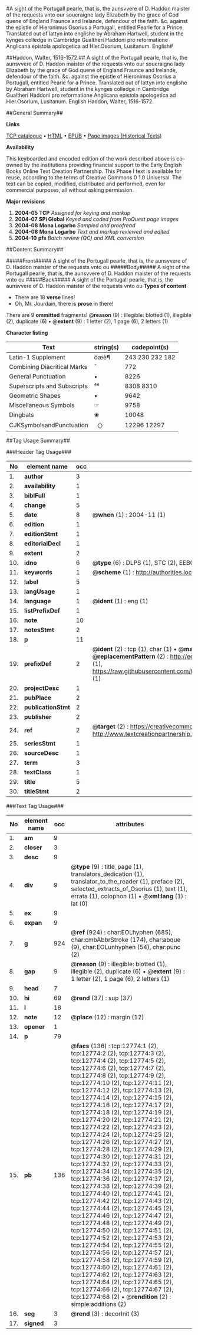 #A sight of the Portugall pearle, that is, the aunsvvere of D. Haddon maister of the requests vnto our soueraigne lady Elizabeth by the grace of God quene of England Fraunce and Irelande, defendour of the faith. &c. against the epistle of Hieronimus Osorius a Portugall, entitled Pearle for a Prince. Translated out of lattyn into englishe by Abraham Hartwell, student in the kynges colledge in Cambridge Gualtheri Haddoni pro reformatione Anglicana epistola apologetica ad Hier.Osorium, Lusitanum. English#

##Haddon, Walter, 1516-1572.##
A sight of the Portugall pearle, that is, the aunsvvere of D. Haddon maister of the requests vnto our soueraigne lady Elizabeth by the grace of God quene of England Fraunce and Irelande, defendour of the faith. &c. against the epistle of Hieronimus Osorius a Portugall, entitled Pearle for a Prince. Translated out of lattyn into englishe by Abraham Hartwell, student in the kynges colledge in Cambridge
Gualtheri Haddoni pro reformatione Anglicana epistola apologetica ad Hier.Osorium, Lusitanum. English
Haddon, Walter, 1516-1572.

##General Summary##

**Links**

[TCP catalogue](http://www.ota.ox.ac.uk/tcp/)  • 
[HTML](http://tei.it.ox.ac.uk/tcp/Texts-HTML/free/A02/A02469.html)  • 
[EPUB](http://tei.it.ox.ac.uk/tcp/Texts-EPUB/free/A02/A02469.epub) • 
[Page images (Historical Texts)](https://data.historicaltexts.jisc.ac.uk/view?pubId=eebo-99847717e&pageId=eebo-99847717e-12774-1)

**Availability**

This keyboarded and encoded edition of the
	       work described above is co-owned by the institutions
	       providing financial support to the Early English Books
	       Online Text Creation Partnership. This Phase I text is
	       available for reuse, according to the terms of Creative
	       Commons 0 1.0 Universal. The text can be copied,
	       modified, distributed and performed, even for
	       commercial purposes, all without asking permission.

**Major revisions**

1. __2004-05__ __TCP__ *Assigned for keying and markup*
1. __2004-07__ __SPi Global__ *Keyed and coded from ProQuest page images*
1. __2004-08__ __Mona Logarbo__ *Sampled and proofread*
1. __2004-08__ __Mona Logarbo__ *Text and markup reviewed and edited*
1. __2004-10__ __pfs__ *Batch review (QC) and XML conversion*

##Content Summary##

#####Front#####
A sight of the Portugall pearle, that is, the aunsvvere of D. Haddon maister of the requests vnto ou
#####Body#####
A sight of the Portugall pearle, that is, the aunsvvere of D. Haddon maister of the requests vnto ou
#####Back#####
A sight of the Portugall pearle, that is, the aunsvvere of D. Haddon maister of the requests vnto ou
**Types of content**

  * There are 18 **verse** lines!
  * Oh, Mr. Jourdain, there is **prose** in there!

There are 9 **ommitted** fragments! 
 @__reason__ (9) : illegible: blotted (1), illegible (2), duplicate (6)  •  @__extent__ (9) : 1 letter (2), 1 page (6), 2 letters (1)

**Character listing**


|Text|string(s)|codepoint(s)|
|---|---|---|
|Latin-1 Supplement|óæè¶|243 230 232 182|
|Combining             Diacritical Marks|̄|772|
|General Punctuation|•|8226|
|Superscripts             and Subscripts|⁴⁶|8308 8310|
|Geometric Shapes|▪|9642|
|Miscellaneous Symbols|☞|9758|
|Dingbats|❀|10048|
|CJKSymbolsandPunctuation|〈〉|12296 12297|

##Tag Usage Summary##

###Header Tag Usage###

|No|element name|occ|attributes|
|---|---|---|---|
|1.|__author__|3||
|2.|__availability__|1||
|3.|__biblFull__|1||
|4.|__change__|5||
|5.|__date__|8| @__when__ (1) : 2004-11 (1)|
|6.|__edition__|1||
|7.|__editionStmt__|1||
|8.|__editorialDecl__|1||
|9.|__extent__|2||
|10.|__idno__|6| @__type__ (6) : DLPS (1), STC (2), EEBO-CITATION (1), PROQUEST (1), VID (1)|
|11.|__keywords__|1| @__scheme__ (1) : http://authorities.loc.gov/ (1)|
|12.|__label__|5||
|13.|__langUsage__|1||
|14.|__language__|1| @__ident__ (1) : eng (1)|
|15.|__listPrefixDef__|1||
|16.|__note__|10||
|17.|__notesStmt__|2||
|18.|__p__|11||
|19.|__prefixDef__|2| @__ident__ (2) : tcp (1), char (1)  •  @__matchPattern__ (2) : ([0-9\-]+):([0-9IVX]+) (1), (.+) (1)  •  @__replacementPattern__ (2) : http://eebo.chadwyck.com/downloadtiff?vid=$1&page=$2 (1), https://raw.githubusercontent.com/textcreationpartnership/Texts/master/tcpchars.xml#$1 (1)|
|20.|__projectDesc__|1||
|21.|__pubPlace__|2||
|22.|__publicationStmt__|2||
|23.|__publisher__|2||
|24.|__ref__|2| @__target__ (2) : https://creativecommons.org/publicdomain/zero/1.0/ (1), http://www.textcreationpartnership.org/docs/. (1)|
|25.|__seriesStmt__|1||
|26.|__sourceDesc__|1||
|27.|__term__|3||
|28.|__textClass__|1||
|29.|__title__|5||
|30.|__titleStmt__|2||


###Text Tag Usage###

|No|element name|occ|attributes|
|---|---|---|---|
|1.|__am__|9||
|2.|__closer__|3||
|3.|__desc__|9||
|4.|__div__|9| @__type__ (9) : title_page (1), translators_dedication (1), translator_to_the_reader (1), preface (2), selected_extracts_of_Osorius (1), text (1), errata (1), colophon (1)  •  @__xml:lang__ (1) : lat (0)|
|5.|__ex__|9||
|6.|__expan__|9||
|7.|__g__|924| @__ref__ (924) : char:EOLhyphen (685), char:cmbAbbrStroke (174), char:abque (9), char:EOLunhyphen (54), char:punc (2)|
|8.|__gap__|9| @__reason__ (9) : illegible: blotted (1), illegible (2), duplicate (6)  •  @__extent__ (9) : 1 letter (2), 1 page (6), 2 letters (1)|
|9.|__head__|7||
|10.|__hi__|69| @__rend__ (37) : sup (37)|
|11.|__l__|18||
|12.|__note__|12| @__place__ (12) : margin (12)|
|13.|__opener__|1||
|14.|__p__|79||
|15.|__pb__|136| @__facs__ (136) : tcp:12774:1 (2), tcp:12774:2 (2), tcp:12774:3 (2), tcp:12774:4 (2), tcp:12774:5 (2), tcp:12774:6 (2), tcp:12774:7 (2), tcp:12774:8 (2), tcp:12774:9 (2), tcp:12774:10 (2), tcp:12774:11 (2), tcp:12774:12 (2), tcp:12774:13 (2), tcp:12774:14 (2), tcp:12774:15 (2), tcp:12774:16 (2), tcp:12774:17 (2), tcp:12774:18 (2), tcp:12774:19 (2), tcp:12774:20 (2), tcp:12774:21 (2), tcp:12774:22 (2), tcp:12774:23 (2), tcp:12774:24 (2), tcp:12774:25 (2), tcp:12774:26 (2), tcp:12774:27 (2), tcp:12774:28 (2), tcp:12774:29 (2), tcp:12774:30 (2), tcp:12774:31 (2), tcp:12774:32 (2), tcp:12774:33 (2), tcp:12774:34 (2), tcp:12774:35 (2), tcp:12774:36 (2), tcp:12774:37 (2), tcp:12774:38 (2), tcp:12774:39 (2), tcp:12774:40 (2), tcp:12774:41 (2), tcp:12774:42 (2), tcp:12774:43 (2), tcp:12774:44 (2), tcp:12774:45 (2), tcp:12774:46 (2), tcp:12774:47 (2), tcp:12774:48 (2), tcp:12774:49 (2), tcp:12774:50 (2), tcp:12774:51 (2), tcp:12774:52 (2), tcp:12774:53 (2), tcp:12774:54 (2), tcp:12774:55 (2), tcp:12774:56 (2), tcp:12774:57 (2), tcp:12774:58 (2), tcp:12774:59 (2), tcp:12774:60 (2), tcp:12774:61 (2), tcp:12774:62 (2), tcp:12774:63 (2), tcp:12774:64 (2), tcp:12774:65 (2), tcp:12774:66 (2), tcp:12774:67 (2), tcp:12774:68 (2)  •  @__rendition__ (2) : simple:additions (2)|
|16.|__seg__|3| @__rend__ (3) : decorInit (3)|
|17.|__signed__|3||
